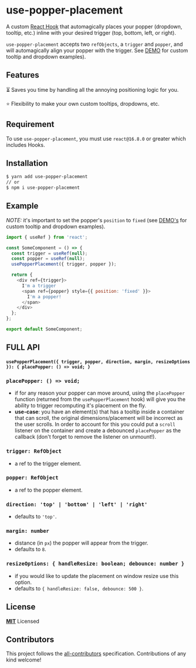 # use-popper-placement

A custom [React Hook](https://reactjs.org/docs/hooks-overview.html) that automagically places your popper (dropdown, tooltip, etc.) inline with your desired trigger (top, bottom, left, or right).

`use-popper-placement` accepts two `refObjects`, a `trigger` and `popper`,
and will automagically align your popper with the trigger. See [DEMO](https://codesandbox.io/s/use-popper-placement-demo-oslzc?file=/src/App.js) for custom tooltip and dropdown examples).

## Features

⏳ Saves you time by handling all the annoying positioning logic for you.

⭐️ Flexibility to make your own custom tooltips, dropdowns, etc.

## Requirement

To use `use-popper-placement`, you must use `react@16.8.0` or greater which includes Hooks.

## Installation

```sh
$ yarn add use-popper-placement
// or
$ npm i use-popper-placement
```

## Example

_NOTE:_ it's important to set the popper's `position` to `fixed` (see [DEMO's](https://codesandbox.io/s/use-popper-placement-demo-oslzc?file=/src/App.js) for custom tooltip and dropdown examples).

```js
import { useRef } from 'react';

const SomeComponent = () => {
  const trigger = useRef(null);
  const popper = useRef(null);
  usePopperPlacement({ trigger, popper });

  return {
    <div ref={trigger}>
      I'm a trigger
      <span ref={popper} style={{ position: 'fixed' }}>
        I'm a popper!
      </span>
    </div>
  };
};

export default SomeComponent;
```

## FULL API

#### `usePopperPlacement({ trigger, popper, direction, margin, resizeOptions }): { placePopper: () => void; }`

### `placePopper: () => void;`

- if for any reason your popper can move around, using the `placePopper` function (returned from the `usePopperPlacement` hook) will give you the ability to trigger recomputing it's placement on the fly.
- **use-case**: you have an element(s) that has a tooltip inside a container that can scroll, the original dimensions/placement will be incorrect as the user scrolls. In order to account for this you could put a `scroll` listener on the container and create a debounced `placePopper` as the callback (don't forget to remove the listener on unmount!).

### `trigger: RefObject`

- a ref to the trigger element.

### `popper: RefObject`

- a ref to the popper element.

### `direction: 'top' | 'bottom' | 'left' | 'right'`

- defaults to `'top'`.

### `margin: number`

- distance (in `px`) the popper will appear from the trigger.
- defaults to `8`.

### `resizeOptions: { handleResize: boolean; debounce: number }`

- if you would like to update the placement on window resize use this option.
- defaults to `{ handleResize: false, debounce: 500 }`.

## License

**[MIT](LICENSE)** Licensed

## Contributors

This project follows the [all-contributors](https://github.com/all-contributors/all-contributors) specification. Contributions of any kind welcome!

